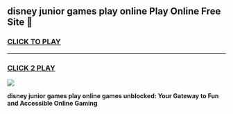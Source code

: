 
## disney junior games play online Play Online Free Site 👋
<h3>
<a href="https://download.freeplayer.one?title=disney_junior_games_play_online&ref=21F">CLICK TO PLAY</a></h3>
<hr>

<h3>
<a href="https://download.freeplayer.one?title=disney_junior_games_play_online&ref=21F">CLICK 2 PLAY</a>
  
</h3>

<a href="https://download.freeplayer.one?title=disney_junior_games_play_online&ref=21F"><img src="https://cdnb.artstation.com/p/assets/images/images/032/539/853/original/anto-thomas-button-gif.gif"></a>


**disney junior games play online games unblocked: Your Gateway to Fun and Accessible Online Gaming**
